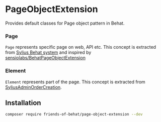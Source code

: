 # PageObjectExtension

Provides default classes for Page object pattern in Behat.

### Page

`Page` represents specific page on web, API etc.
This concept is extracted from [Sylius Behat system](https://github.com/Sylius/Sylius/tree/master/src/Sylius/Behat/Page) and
inspired by [sensiolabs/BehatPageObjectExtension](https://github.com/sensiolabs/BehatPageObjectExtension/tree/master/src/PageObject)

### Element

`Element` represents part of the page. This concept is extracted from [SyliusAdminOrderCreation](https://github.com/Sylius/AdminOrderCreationPlugin/blob/master/tests/Behat/Element/Element.php).

## Installation

```bash
composer require friends-of-behat/page-object-extension --dev
```
